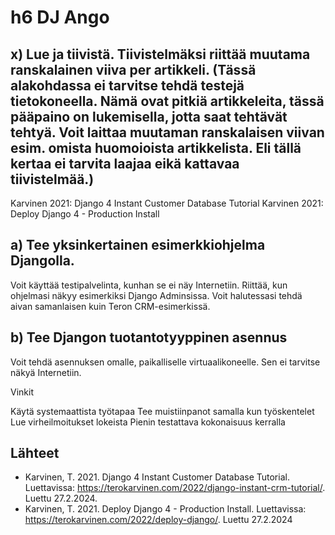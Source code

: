 # h6 DJ Ango

## x) Lue ja tiivistä. Tiivistelmäksi riittää muutama ranskalainen viiva per artikkeli. (Tässä alakohdassa ei tarvitse tehdä testejä tietokoneella. Nämä ovat pitkiä artikkeleita, tässä pääpaino on lukemisella, jotta saat tehtävät tehtyä. Voit laittaa muutaman ranskalaisen viivan esim. omista huomoioista artikkelista. Eli tällä kertaa ei tarvita laajaa eikä kattavaa tiivistelmää.)
Karvinen 2021: Django 4 Instant Customer Database Tutorial
Karvinen 2021: Deploy Django 4 - Production Install

## a) Tee yksinkertainen esimerkkiohjelma Djangolla.
Voit käyttää testipalvelinta, kunhan se ei näy Internetiin.
Riittää, kun ohjelmasi näkyy esimerkiksi Django Adminsissa.
Voit halutessasi tehdä aivan samanlaisen kuin Teron CRM-esimerkissä.

## b) Tee Djangon tuotantotyyppinen asennus
Voit tehdä asennuksen omalle, paikalliselle virtuaalikoneelle. Sen ei tarvitse näkyä Internetiin.

Vinkit

Käytä systemaattista työtapaa
Tee muistiinpanot samalla kun työskentelet
Lue virheilmoitukset lokeista
Pienin testattava kokonaisuus kerralla

## Lähteet

- Karvinen, T. 2021. Django 4 Instant Customer Database Tutorial. Luettavissa: https://terokarvinen.com/2022/django-instant-crm-tutorial/. Luettu 27.2.2024.
- Karvinen,  T. 2021. Deploy Django 4 - Production Install. Luettavissa: https://terokarvinen.com/2022/deploy-django/. Luettu 27.2.2024
